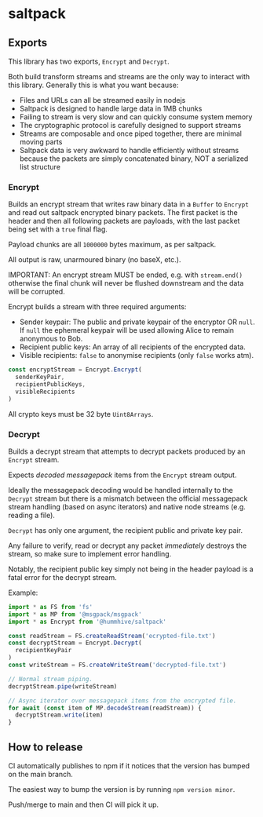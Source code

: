 # saltpack

## Exports

This library has two exports, `Encrypt` and `Decrypt`.

Both build transform streams and streams are the only way to interact with this
library. Generally this is what you want because:

- Files and URLs can all be streamed easily in nodejs
- Saltpack is designed to handle large data in 1MB chunks
 - Failing to stream is very slow and can quickly consume system memory
 - The cryptographic protocol is carefully designed to support streams
- Streams are composable and once piped together, there are minimal moving parts
- Saltpack data is very awkward to handle efficiently without streams because
  the packets are simply concatenated binary, NOT a serialized list structure

### Encrypt

Builds an encrypt stream that writes raw binary data in a `Buffer` to `Encrypt`
and read out saltpack encrypted binary packets. The first packet is the header
and then all following packets are payloads, with the last packet being set with
a `true` final flag.

Payload chunks are all `1000000` bytes maximum, as per saltpack.

All output is raw, unarmoured binary (no baseX, etc.).

IMPORTANT: An encrypt stream MUST be ended, e.g. with `stream.end()` otherwise
the final chunk will never be flushed downstream and the data will be corrupted.

Encrypt builds a stream with three required arguments:

- Sender keypair: The public and private keypair of the encryptor OR `null`.
                  If `null` the ephemeral keypair will be used allowing Alice
                  to remain anonymous to Bob.
- Recipient public keys: An array of all recipients of the encrypted data.
- Visible recipients: `false` to anonymise recipients (only `false` works atm).

```javascript
const encryptStream = Encrypt.Encrypt(
  senderKeyPair,
  recipientPublicKeys,
  visibleRecipients
)
```

All crypto keys must be 32 byte `Uint8Arrays`.

### Decrypt

Builds a decrypt stream that attempts to decrypt packets produced by an
`Encrypt` stream.

Expects _decoded messagepack_ items from the `Encrypt` stream output.

Ideally the messagepack decoding would be handled internally to the `Decrypt`
stream but there is a mismatch between the official messagepack stream handling
(based on async iterators) and native node streams (e.g. reading a file).

`Decrypt` has only one argument, the recipient public and private key pair.

Any failure to verify, read or decrypt any packet _immediately_ destroys the
stream, so make sure to implement error handling.

Notably, the recipient public key simply not being in the header payload is a
fatal error for the decrypt stream.

Example:

```javascript
import * as FS from 'fs'
import * as MP from '@msgpack/msgpack'
import * as Encrypt from '@hummhive/saltpack'

const readStream = FS.createReadStream('ecrypted-file.txt')
const decryptStream = Encrypt.Decrypt(
  recipientKeyPair
)
const writeStream = FS.createWriteStream('decrypted-file.txt')

// Normal stream piping.
decryptStream.pipe(writeStream)

// Async iterator over messagepack items from the encrypted file.
for await (const item of MP.decodeStream(readStream)) {
  decryptStream.write(item)
}
```

## How to release

CI automatically publishes to npm if it notices that the version has bumped on
the main branch.

The easiest way to bump the version is by running `npm version minor`.

Push/merge to main and then CI will pick it up.
